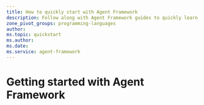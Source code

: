 ```yaml
---
title: How to quickly start with Agent Framework
description: Follow along with Agent Framework guides to quickly learn how to use the SDK
zone_pivot_groups: programming-languages
author: 
ms.topic: quickstart
ms.author: 
ms.date: 
ms.service: agent-framework
---
```


# Getting started with Agent Framework
